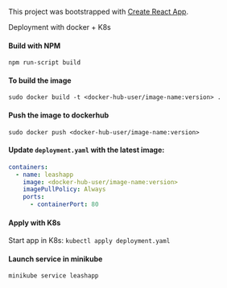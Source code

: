 This project was bootstrapped with [Create React App](https://github.com/facebook/create-react-app).


Deployment with docker + K8s

#### Build with NPM
`npm run-script build`

#### To build the image
`sudo docker build -t <docker-hub-user/image-name:version> .`

#### Push the image to dockerhub
`sudo docker push <docker-hub-user/image-name:version>`


#### Update `deployment.yaml` with the latest image:

```yaml
containers:
  - name: leashapp
    image: <docker-hub-user/image-name:version>
    imagePullPolicy: Always
    ports:
      - containerPort: 80
```
#### Apply with K8s
Start app in K8s:
`kubectl apply deployment.yaml`

#### Launch service in minikube
`minikube service leashapp`
